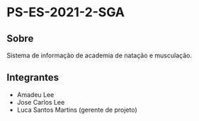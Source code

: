 # PS-ES-2021-2-SGA

## Sobre
Sistema de informação de academia de natação e musculação.

## Integrantes
- Amadeu Lee
- Jose Carlos Lee
- Luca Santos Martins (gerente de projeto)
